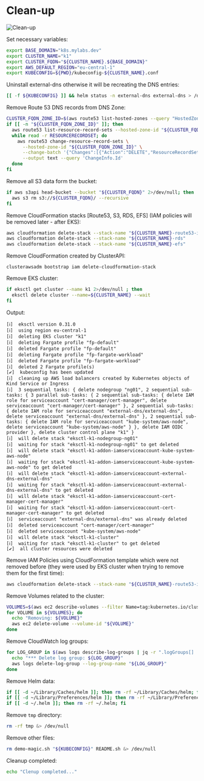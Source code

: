 # Clean-up

![Clean-up](https://raw.githubusercontent.com/aws-samples/eks-workshop/65b766c494a5b4f5420b2912d8373c4957163541/static/images/cleanup.svg?sanitize=true
"Clean-up")

Set necessary variables:

```bash
export BASE_DOMAIN="k8s.mylabs.dev"
export CLUSTER_NAME="k1"
export CLUSTER_FQDN="${CLUSTER_NAME}.${BASE_DOMAIN}"
export AWS_DEFAULT_REGION="eu-central-1"
export KUBECONFIG=${PWD}/kubeconfig-${CLUSTER_NAME}.conf
```

Uninstall external-dns otherwise it will be recreating the DNS entries:

```bash
[[ -f ${KUBECONFIG} ]] && helm status -n external-dns external-dns > /dev/null && helm uninstall --kubeconfig="${KUBECONFIG}" -n external-dns external-dns
```

Remove Route 53 DNS records from DNS Zone:

```bash
CLUSTER_FQDN_ZONE_ID=$(aws route53 list-hosted-zones --query "HostedZones[?Name==\`${CLUSTER_FQDN}.\`].Id" --output text)
if [[ -n "${CLUSTER_FQDN_ZONE_ID}" ]]; then
  aws route53 list-resource-record-sets --hosted-zone-id "${CLUSTER_FQDN_ZONE_ID}" | jq -c '.ResourceRecordSets[] | select (.Type != "SOA" and .Type != "NS")' |
  while read -r RESOURCERECORDSET; do
    aws route53 change-resource-record-sets \
      --hosted-zone-id "${CLUSTER_FQDN_ZONE_ID}" \
      --change-batch '{"Changes":[{"Action":"DELETE","ResourceRecordSet": '"${RESOURCERECORDSET}"' }]}' \
      --output text --query 'ChangeInfo.Id'
  done
fi
```

Remove all S3 data form the bucket:

```bash
if aws s3api head-bucket --bucket "${CLUSTER_FQDN}" 2>/dev/null; then
  aws s3 rm s3://${CLUSTER_FQDN}/ --recursive
fi
```

Remove CloudFormation stacks [Route53, S3, RDS, EFS]
(IAM policies will be removed later - after EKS):

```bash
aws cloudformation delete-stack --stack-name "${CLUSTER_NAME}-route53-iam-s3"
aws cloudformation delete-stack --stack-name "${CLUSTER_NAME}-rds"
aws cloudformation delete-stack --stack-name "${CLUSTER_NAME}-efs"
```

Remove CloudFormation created by ClusterAPI:

```shell
clusterawsadm bootstrap iam delete-cloudformation-stack
```

Remove EKS cluster:

```bash
if eksctl get cluster --name k1 2>/dev/null ; then
  eksctl delete cluster --name=${CLUSTER_NAME} --wait
fi
```

Output:

```text
[ℹ]  eksctl version 0.31.0
[ℹ]  using region eu-central-1
[ℹ]  deleting EKS cluster "k1"
[ℹ]  deleting Fargate profile "fp-default"
[ℹ]  deleted Fargate profile "fp-default"
[ℹ]  deleting Fargate profile "fp-fargate-workload"
[ℹ]  deleted Fargate profile "fp-fargate-workload"
[ℹ]  deleted 2 Fargate profile(s)
[✔]  kubeconfig has been updated
[ℹ]  cleaning up AWS load balancers created by Kubernetes objects of Kind Service or Ingress
[ℹ]  3 sequential tasks: { delete nodegroup "ng01", 2 sequential sub-tasks: { 3 parallel sub-tasks: { 2 sequential sub-tasks: { delete IAM role for serviceaccount "cert-manager/cert-manager", delete serviceaccount "cert-manager/cert-manager" }, 2 sequential sub-tasks: { delete IAM role for serviceaccount "external-dns/external-dns", delete serviceaccount "external-dns/external-dns" }, 2 sequential sub-tasks: { delete IAM role for serviceaccount "kube-system/aws-node", delete serviceaccount "kube-system/aws-node" } }, delete IAM OIDC provider }, delete cluster control plane "k1" }
[ℹ]  will delete stack "eksctl-k1-nodegroup-ng01"
[ℹ]  waiting for stack "eksctl-k1-nodegroup-ng01" to get deleted
[ℹ]  will delete stack "eksctl-k1-addon-iamserviceaccount-kube-system-aws-node"
[ℹ]  waiting for stack "eksctl-k1-addon-iamserviceaccount-kube-system-aws-node" to get deleted
[ℹ]  will delete stack "eksctl-k1-addon-iamserviceaccount-external-dns-external-dns"
[ℹ]  waiting for stack "eksctl-k1-addon-iamserviceaccount-external-dns-external-dns" to get deleted
[ℹ]  will delete stack "eksctl-k1-addon-iamserviceaccount-cert-manager-cert-manager"
[ℹ]  waiting for stack "eksctl-k1-addon-iamserviceaccount-cert-manager-cert-manager" to get deleted
[ℹ]  serviceaccount "external-dns/external-dns" was already deleted
[ℹ]  deleted serviceaccount "cert-manager/cert-manager"
[ℹ]  deleted serviceaccount "kube-system/aws-node"
[ℹ]  will delete stack "eksctl-k1-cluster"
[ℹ]  waiting for stack "eksctl-k1-cluster" to get deleted
[✔]  all cluster resources were deleted
```

Remove IAM Policies using CloudFormation template which were not removed before
(they were used by EKS cluster when trying to remove them for the first time):

```bash
aws cloudformation delete-stack --stack-name "${CLUSTER_NAME}-route53-iam-s3"
```

Remove Volumes related to the cluster:

```bash
VOLUMES=$(aws ec2 describe-volumes --filter Name=tag:kubernetes.io/cluster/${CLUSTER_NAME},Values=owned --query 'Volumes[].VolumeId' --output text) && \
for VOLUME in ${VOLUMES}; do
  echo "Removing: ${VOLUME}"
  aws ec2 delete-volume --volume-id "${VOLUME}"
done
```

Remove CloudWatch log groups:

```bash
for LOG_GROUP in $(aws logs describe-log-groups | jq -r ".logGroups[] | select(.logGroupName|test(\"/${CLUSTER_NAME}/|/${CLUSTER_FQDN}/\")) .logGroupName"); do
  echo "*** Delete log group: ${LOG_GROUP}"
  aws logs delete-log-group --log-group-name "${LOG_GROUP}"
done
```

Remove Helm data:

```bash
if [[ -d ~/Library/Caches/helm ]]; then rm -rf ~/Library/Caches/helm; fi
if [[ -d ~/Library/Preferences/helm ]]; then rm -rf ~/Library/Preferences/helm; fi
if [[ -d ~/.helm ]]; then rm -rf ~/.helm; fi
```

Remove `tmp` directory:

```bash
rm -rf tmp &> /dev/null
```

Remove other files:

```bash
rm demo-magic.sh "${KUBECONFIG}" README.sh &> /dev/null
```

Cleanup completed:

```bash
echo "Clenup completed..."
```
